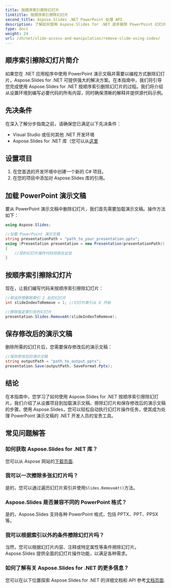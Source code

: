 ```yaml
---
title: 按顺序索引擦除幻灯片
linktitle: 按顺序索引擦除幻灯片
second_title: Aspose.Slides .NET PowerPoint 处理 API
description: 了解如何使用 Aspose.Slides for .NET 逐步删除 PowerPoint 幻灯片。我们的指南提供了清晰的说明和完整的源代码，以帮助您以编程方式按顺序索引删除幻灯片。
type: docs
weight: 24
url: /zh/net/slide-access-and-manipulation/remove-slide-using-index/
---
```


## 顺序索引擦除幻灯片简介

如果您在 .NET 应用程序中使用 PowerPoint 演示文稿并需要以编程方式删除幻灯片，Aspose.Slides for .NET 可提供强大的解决方案。在本指南中，我们将引导您完成使用 Aspose.Slides for .NET 按顺序索引删除幻灯片的过程。我们将介绍从设置环境到编写必要代码的所有内容，同时确保清晰的解释并提供源代码示例。

## 先决条件

在深入了解分步指南之前，请确保您已满足以下先决条件：

- Visual Studio 或任何其他 .NET 开发环境
-  Aspose.Slides for .NET 库（您可以从[这里](https://releases.aspose.com/slides/net/)

## 设置项目

1. 在您首选的开发环境中创建一个新的 C# 项目。
2. 在您的项目中添加对 Aspose.Slides 库的引用。

## 加载 PowerPoint 演示文稿

要从 PowerPoint 演示文稿中删除幻灯片，我们首先需要加载演示文稿。操作方法如下：

```csharp
using Aspose.Slides;

//加载 PowerPoint 演示文稿
string presentationPath = "path_to_your_presentation.pptx";
using (Presentation presentation = new Presentation(presentationPath))
{
    //您的幻灯片操作代码将放在此处
}
```

## 按顺序索引擦除幻灯片

现在，让我们编写代码来按顺序索引擦除幻灯片：

```csharp
//假设你想删除索引 2 处的幻灯片
int slideIndexToRemove = 1; //幻灯片索引从 0 开始

//移除指定索引处的幻灯片
presentation.Slides.RemoveAt(slideIndexToRemove);
```

## 保存修改后的演示文稿

删除所需的幻灯片后，您需要保存修改后的演示文稿：

```csharp
//保存修改后的演示文稿
string outputPath = "path_to_output.pptx";
presentation.Save(outputPath, SaveFormat.Pptx);
```

## 结论

在本指南中，您学习了如何使用 Aspose.Slides for .NET 按顺序索引擦除幻灯片。我们介绍了从设置项目到加载演示文稿、擦除幻灯片和保存修改后的演示文稿的步骤。使用 Aspose.Slides，您可以轻松自动执行幻灯片操作任务，使其成为处理 PowerPoint 演示文稿的 .NET 开发人员的宝贵工具。

## 常见问题解答

### 如何获取 Aspose.Slides for .NET 库？

您可以从 Aspose 网站的[下载页面](https://releases.aspose.com/slides/net/).

### 我可以一次擦除多张幻灯片吗？

是的，您可以通过遍历幻灯片索引并使用`Slides.RemoveAt()`方法。

### Aspose.Slides 是否兼容不同的 PowerPoint 格式？

是的，Aspose.Slides 支持各种 PowerPoint 格式，包括 PPTX、PPT、PPSX 等。

### 我可以根据索引以外的条件擦除幻灯片吗？

当然，您可以根据幻灯片内容、注释或特定属性等条件擦除幻灯片。Aspose.Slides 提供全面的幻灯片操作功能，以满足各种需求。

### 如何了解有关 Aspose.Slides for .NET 的更多信息？

您可以在以下位置探索 Aspose.Slides for .NET 的详细文档和 API 参考[文档页面](https://reference.aspose.com/slides/net/).